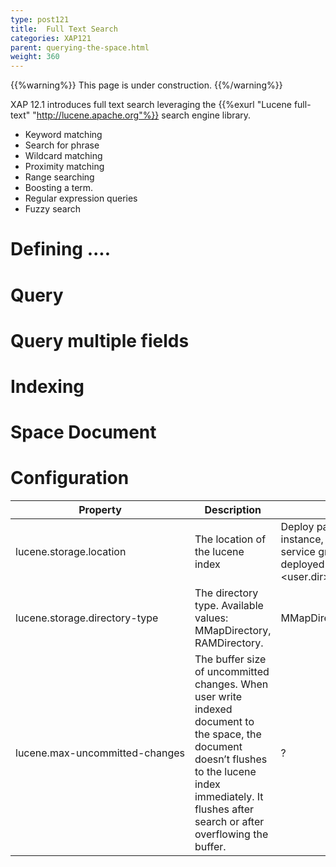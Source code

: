 ```yaml
---
type: post121
title:  Full Text Search
categories: XAP121
parent: querying-the-space.html
weight: 360
---
```


{{%warning%}}
This page is under construction.
{{%/warning%}}


XAP 12.1 introduces full text search leveraging the {{%exurl "Lucene full-text" "http://lucene.apache.org"%}} search engine library.

- Keyword matching
- Search for phrase 
- Wildcard matching
- Proximity matching  
- Range searching
- Boosting a term.
- Regular expression queries
- Fuzzy search
    

 

# Defining ....

# Query 


# Query multiple fields



# Indexing




# Space Document



# Configuration


|   Property   | Description |  Default |
|--------------|-------------|----------|
|lucene.storage.location        | The location of the lucene index|Deploy path of this space instance, when deployed in the service grid. When not deployed in the service grid <user.dir>/xap/full_text_search|
|lucene.storage.directory-type  | The directory type. Available values: MMapDirectory, RAMDirectory. | MMapDirectory|
|<nobr>lucene.max-uncommitted-changes<nobr> | The buffer size of uncommitted changes. When user write indexed document to the space, the document doesn’t flushes to the lucene index immediately. It flushes after search or after overflowing the buffer.| ? |


 